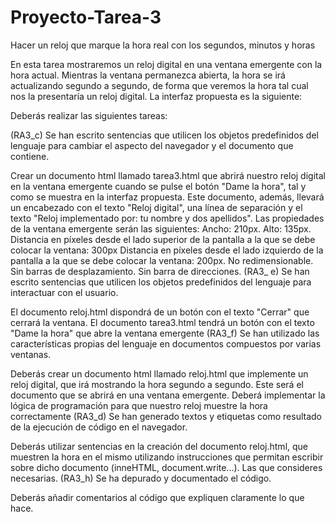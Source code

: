 # Proyecto-Tarea-3
Hacer un reloj que marque la hora real con los segundos, minutos y horas

En esta tarea mostraremos un reloj digital en una ventana emergente con la hora actual. Mientras la ventana permanezca abierta, la hora se irá actualizando segundo a segundo, de forma que veremos la hora tal cual nos la presentaría un reloj digital. La interfaz propuesta es la siguiente:




Deberás realizar las siguientes tareas:


(RA3_c) Se han escrito sentencias que utilicen los objetos predefinidos del lenguaje para cambiar el aspecto del navegador y el documento que contiene.

Crear un documento html llamado tarea3.html que abrirá nuestro reloj digital en la ventana emergente cuando se pulse el botón "Dame la hora", tal y como se muestra en la interfaz propuesta. Este documento, además, llevará un encabezado con el texto "Reloj digital", una línea de separación y el texto "Reloj implementado por: tu nombre y dos apellidos". Las propiedades de la ventana emergente serán las siguientes:
Ancho: 210px.
Alto: 135px.
Distancia en píxeles desde el lado superior de la pantalla a la que se debe colocar la ventana: 300px
Distancia en píxeles desde el lado izquierdo de la pantalla a la que se debe colocar la ventana: 200px.
No redimensionable.
Sin barras de desplazamiento.
Sin barra de direcciones.
(RA3_ e) Se han escrito sentencias que utilicen los objetos predefinidos del lenguaje para interactuar con el usuario.

El documento reloj.html dispondrá de un botón con el texto "Cerrar" que cerrará la ventana.
El documento tarea3.html tendrá un botón con el texto "Dame la hora" que abre la ventana emergente
(RA3_f) Se han utilizado las características propias del lenguaje en documentos compuestos por varias ventanas.

Deberás crear un documento html llamado reloj.html que implemente un reloj digital, que irá mostrando la hora segundo a segundo. Este será el documento que se abrirá en una ventana emergente. Deberá implementar la lógica de programación para que nuestro reloj muestre la hora correctamente
(RA3_d) Se han generado textos y etiquetas como resultado de la ejecución de código en el navegador.

Deberás utilizar sentencias en la creación del documento reloj.html, que muestren la hora en el mismo utilizando instrucciones que permitan escribir sobre dicho documento (inneHTML, document.write...). Las que consideres necesarias.
(RA3_h) Se ha depurado y documentado el código.

Deberás añadir comentarios al código que expliquen claramente lo que hace.
